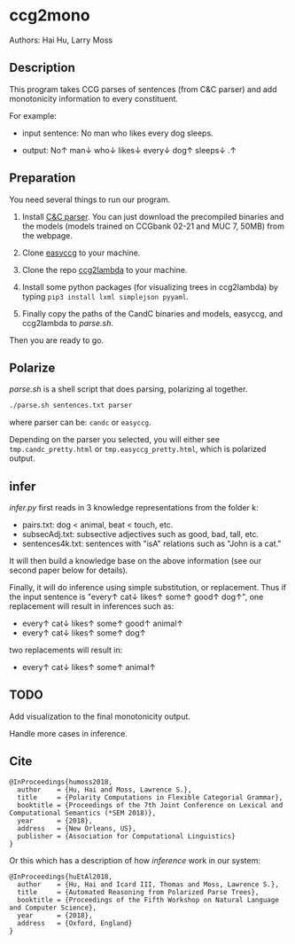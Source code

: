 # ccg2mono
Authors: Hai Hu, Larry Moss

## Description
This program takes CCG parses of sentences (from C&C parser) and add monotonicity information to every constituent.

For example:

- input sentence: No man who likes every dog sleeps. 

- output: No&uarr; man&darr; who&darr; likes&darr; every&darr; dog&uarr; sleeps&darr; .&uarr;

## Preparation
You need several things to run our program.

1. Install [C&C parser](http://www.cl.cam.ac.uk/~sc609/candc-1.00.html). 
You can just download the precompiled binaries and the models 
(models trained on CCGbank 02-21 and MUC 7, 50MB) from the webpage. 

2. Clone [easyccg](https://github.com/mikelewis0/easyccg) to your machine. 

2. Clone the repo [ccg2lambda](https://github.com/mynlp/ccg2lambda) 
to your machine. 

3. Install some python packages (for visualizing trees in ccg2lambda) by 
typing `pip3 install lxml simplejson pyyaml`.

4. Finally copy the paths of the CandC binaries and models, easyccg, and 
 ccg2lambda to *parse.sh*.

Then you are ready to go. 

## Polarize

*parse.sh* is a shell script that does parsing, polarizing al together. 

```bash
./parse.sh sentences.txt parser
```

where parser can be: `candc` or `easyccg`.

Depending on the parser you selected,  you will either see
`tmp.candc_pretty.html` or `tmp.easyccg_pretty.html`, which is polarized 
output. 

## infer
*infer.py* first reads in 3 knowledge representations from the folder k:

- pairs.txt: dog < animal, beat < touch, etc.
- subsecAdj.txt: subsective adjectives such as good, bad, tall, etc.
- sentences4k.txt: sentences with "isA" relations such as "John is a cat."

It will then build a knowledge base on the above information (see our second paper
 below for details).
 
Finally, it will do inference using simple substitution, or replacement. 
Thus if the input sentence is "every&uarr; cat&darr; likes&uarr; some&uarr; good&uarr; dog&uarr;",
one replacement will result in inferences such as:

- every&uarr; cat&darr; likes&uarr; some&uarr; good&uarr; animal&uarr;
- every&uarr; cat&darr; likes&uarr; some&uarr; dog&uarr;

two replacements will result in:

- every&uarr; cat&darr; likes&uarr; some&uarr; animal&uarr; 

## TODO
Add visualization to the final monotonicity output.

Handle more cases in inference.

## Cite
```
@InProceedings{humoss2018,
  author    = {Hu, Hai and Moss, Lawrence S.},
  title     = {Polarity Computations in Flexible Categorial Grammar},
  booktitle = {Proceedings of the 7th Joint Conference on Lexical and Computational Semantics (*SEM 2018)},
  year      = {2018},
  address   = {New Orleans, US},
  publisher = {Association for Computational Linguistics}
}
```

Or this which has a description of how _inference_ work in our system:
 
```
@InProceedings{huEtAl2018,
  author    = {Hu, Hai and Icard III, Thomas and Moss, Lawrence S.},
  title     = {Automated Reasoning from Polarized Parse Trees},
  booktitle = {Proceedings of the Fifth Workshop on Natural Language and Computer Science},
  year      = {2018},
  address   = {Oxford, England}
}
```

